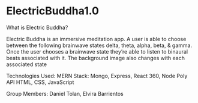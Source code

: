 # ElectricBuddha1.0

What is Electric Buddha?




Electric Buddha is an immersive meditation app. A user is able to choose between the following brainwave states delta, theta, alpha, beta, & gamma.
Once the user chooses a brainwave state they’re able to listen to binaural beats associated with it. The background image also changes with each associated state 




Technologies Used:
MERN Stack: Mongo, Express, React 360, Node
Poly API
HTML, CSS, JavaScript

Group Members:
Daniel Tolan, Elvira Barrientos
